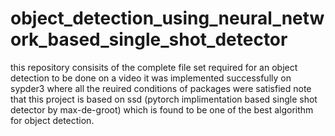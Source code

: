 # object_detection_using_neural_network_based_single_shot_detector

this repository consisits of the complete file set required for an object detection to be done on a  video
it was implemented successfully on sypder3 where all the reuired conditions of packages were satisfied
note that this project is based on ssd (pytorch implimentation based single shot detector by max-de-groot) which is found to be one of the best algorithm for object detection.
